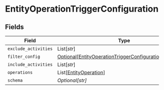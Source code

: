# EntityOperationTriggerConfiguration


## Fields

| Field                                                                                                                               | Type                                                                                                                                | Required                                                                                                                            | Description                                                                                                                         | Example                                                                                                                             |
| ----------------------------------------------------------------------------------------------------------------------------------- | ----------------------------------------------------------------------------------------------------------------------------------- | ----------------------------------------------------------------------------------------------------------------------------------- | ----------------------------------------------------------------------------------------------------------------------------------- | ----------------------------------------------------------------------------------------------------------------------------------- |
| `exclude_activities`                                                                                                                | List[*str*]                                                                                                                         | :heavy_minus_sign:                                                                                                                  | N/A                                                                                                                                 | SyncEntity                                                                                                                          |
| `filter_config`                                                                                                                     | [Optional[EntityOperationTriggerConfigurationFilterConfig]](../../models/shared/entityoperationtriggerconfigurationfilterconfig.md) | :heavy_minus_sign:                                                                                                                  | N/A                                                                                                                                 |                                                                                                                                     |
| `include_activities`                                                                                                                | List[*str*]                                                                                                                         | :heavy_minus_sign:                                                                                                                  | N/A                                                                                                                                 | CreateEntity                                                                                                                        |
| `operations`                                                                                                                        | List[[EntityOperation](../../models/shared/entityoperation.md)]                                                                     | :heavy_minus_sign:                                                                                                                  | N/A                                                                                                                                 |                                                                                                                                     |
| `schema`                                                                                                                            | *Optional[str]*                                                                                                                     | :heavy_minus_sign:                                                                                                                  | N/A                                                                                                                                 | submission                                                                                                                          |